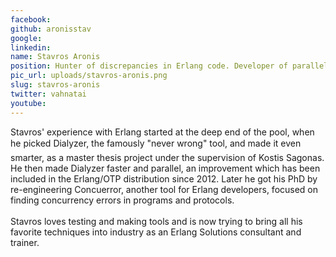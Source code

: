 ```yaml
---
facebook: 
github: aronisstav
google: 
linkedin: 
name: Stavros Aronis
position: Hunter of discrepancies in Erlang code. Developer of parallel Dialyzer and Concuerror
pic_url: uploads/stavros-aronis.png
slug: stavros-aronis
twitter: vahnatai
youtube: 
---
```

<p>Stavros&#39; experience with Erlang started at the deep end of the pool, when he picked Dialyzer, the famously &quot;never wrong&quot; tool, and made it even smarter, as a master thesis project under the supervision of Kostis Sagonas. He then made Dialyzer faster and parallel, an improvement which has been included in the Erlang/OTP distribution since 2012. Later he got his PhD by re-engineering Concuerror, another tool for Erlang developers, focused on finding concurrency errors in programs and protocols.<br />
<br />
Stavros loves testing and making tools and is now trying to bring all his favorite techniques into industry as an Erlang Solutions consultant and trainer.</p>
